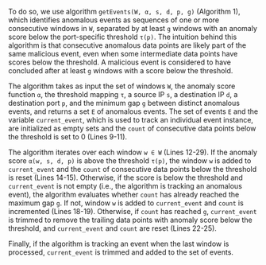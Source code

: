 To do so, we use algorithm `getEvents(W, α, s, d, p, g)` (Algorithm 1), which identifies anomalous events as sequences of one or more consecutive windows in `W`, separated by at least `g` windows with an anomaly score below the port-specific threshold `τ(p)`. The intuition behind this algorithm is that consecutive anomalous data points are likely part of the same malicious event, even when some intermediate data points have scores below the threshold. A malicious event is considered to have concluded after at least `g` windows with a score below the threshold.

The algorithm takes as input the set of windows `W`, the anomaly score function `α`, the threshold mapping `τ`, a source IP `s`, a destination IP `d`, a destination port `p`, and the minimum gap `g` between distinct anomalous events, and returns a set `E` of anomalous events. The set of events `E` and the variable `current_event`, which is used to track an individual event instance, are initialized as empty sets and the `count` of consecutive data points below the threshold is set to 0 (Lines 9-11).

The algorithm iterates over each window `w ∈ W` (Lines 12-29). If the anomaly score `α(w, s, d, p)` is above the threshold `τ(p)`, the window `w` is added to `current_event` and the `count` of consecutive data points below the threshold is reset (Lines 14-15). Otherwise, if the score is below the threshold and `current_event` is not empty (i.e., the algorithm is tracking an anomalous event), the algorithm evaluates whether `count` has already reached the maximum gap `g`. If not, window `w` is added to `current_event` and `count` is incremented (Lines 18-19). Otherwise, if `count` has reached `g`, `current_event` is trimmed to remove the trailing data points with anomaly score below the threshold, and `current_event` and `count` are reset (Lines 22-25).

Finally, if the algorithm is tracking an event when the last window is processed, `current_event` is trimmed and added to the set of events.
